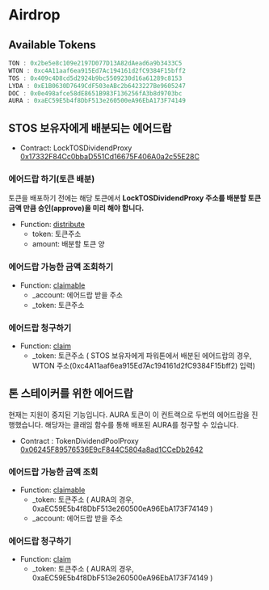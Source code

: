 # Airdrop



## Available Tokens

```jsx
TON : 0x2be5e8c109e2197D077D13A82dAead6a9b3433C5
WTON : 0xc4A11aaf6ea915Ed7Ac194161d2fC9384F15bff2
TOS : 0x409c4D8cd5d2924b9bc5509230d16a61289c8153
LYDA : 0xE1B0630D7649CdF503eABc2b6423227Be9605247
DOC : 0x0e498afce58dE8651B983F136256fA3b8d9703bc
AURA : 0xaEC59E5b4f8DbF513e260500eA96EbA173F74149
```



## STOS 보유자에게 배분되는 에어드랍

- Contract: LockTOSDividendProxy [0x17332F84Cc0bbaD551Cd16675F406A0a2c55E28C](https://etherscan.io/address/0x17332f84cc0bbad551cd16675f406a0a2c55e28c)

### 에어드랍 하기(토큰 배분)

토큰을 배포하기 전에는 해당 토큰에서 **LockTOSDividendProxy 주소를 배분할 토큰 금액 만큼 승인(approve)을 미리 해야 합니다.**

- Function: [distribute](https://etherscan.io/address/0x17332f84cc0bbad551cd16675f406a0a2c55e28c#writeProxyContract#F5)
  - token: 토큰주소
  - amount: 배분할 토큰 양

### 에어드랍 가능한 금액 조회하기

- Function: [claimable](https://etherscan.io/address/0x17332f84cc0bbad551cd16675f406a0a2c55e28c#readProxyContract#F6)
  - _account: 에어드랍 받을 주소
  - _token: 토큰주소

### 에어드랍 청구하기

- Function: [claim](https://etherscan.io/address/0x17332f84cc0bbad551cd16675f406a0a2c55e28c#writeProxyContract#F2)
  - _token: 토큰주소
            ( STOS 보유자에게 파워톤에서 배분된 에어드랍의 경우, WTON 주소(0xc4A11aaf6ea915Ed7Ac194161d2fC9384F15bff2) 입력)


## 톤 스테이커를 위한 에어드랍

현재는 지원이 중지된 기능입니다. AURA 토큰이 이 컨트랙으로 두번의 에어드랍을 진행했습니다.  해당자는 클래임 함수를 통해 배포된 AURA를 청구할 수 있습니다.

- Contract : TokenDividendPoolProxy  [0x06245F89576536E9cF844C5804a8ad1CCeDb2642](https://etherscan.io/address/0x06245f89576536e9cf844c5804a8ad1ccedb2642)

### 에어드랍 가능한 금액 조회

- Function: [claimable](https://etherscan.io/address/0x06245f89576536e9cf844c5804a8ad1ccedb2642#readProxyContract#F5)
  - _token: 토큰주소 ( AURA의 경우, 0xaEC59E5b4f8DbF513e260500eA96EbA173F74149 )
  - _account: 에어드랍 받을 주소

### 에어드랍 청구하기

- Function: [claim](https://etherscan.io/address/0x06245f89576536e9cf844c5804a8ad1ccedb2642#writeProxyContract#F2)
  - _token: 토큰주소 ( AURA의 경우, 0xaEC59E5b4f8DbF513e260500eA96EbA173F74149 )